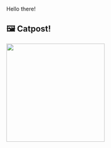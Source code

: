 Hello there!



## 🖼️ Catpost!

<sub>
    <img src="https://cdn2.thecatapi.com/images/Vfz1dJZJh.jpg" height="256">
</sub>

